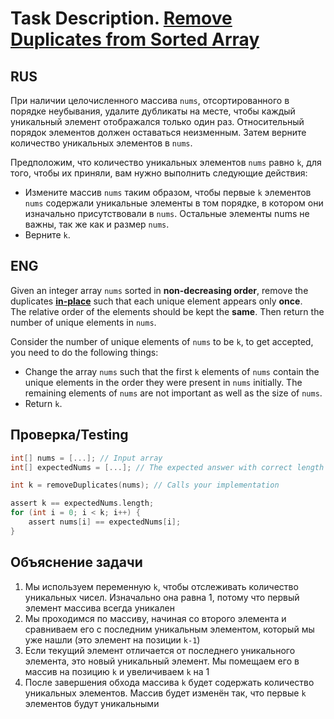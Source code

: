 # Task Description. [Remove Duplicates from Sorted Array](https://leetcode.com/explore/interview/card/top-interview-questions-easy/92/array/727/)

## RUS

При наличии целочисленного массива `nums`, отсортированного в порядке неубывания, удалите дубликаты на месте, чтобы каждый уникальный элемент отображался только один раз. Относительный порядок элементов должен оставаться неизменным. Затем верните количество уникальных элементов в `nums`.

Предположим, что количество уникальных элементов `nums` равно `k`, для того, чтобы их приняли, вам нужно выполнить следующие действия:
- Измените массив `nums` таким образом, чтобы первые `k` элементов `nums` содержали уникальные элементы в том порядке, в котором они изначально присутствовали в `nums`. Остальные элементы nums не важны, так же как и размер `nums`.
- Верните `k`.

## ENG

Given an integer array `nums` sorted in **non-decreasing order**, remove the duplicates [**in-place**](https://en.wikipedia.org/wiki/In-place_algorithm) such that each unique element appears only **once**. The relative order of the elements should be kept the **same**. Then return the number of unique elements in `nums`.

Consider the number of unique elements of `nums` to be `k`, to get accepted, you need to do the following things:
- Change the array `nums` such that the first `k` elements of `nums` contain the unique elements in the order they were present in `nums` initially. The remaining elements of `nums` are not important as well as the size of `nums`.
- Return `k`.

## Проверка/Testing

```go
int[] nums = [...]; // Input array
int[] expectedNums = [...]; // The expected answer with correct length

int k = removeDuplicates(nums); // Calls your implementation

assert k == expectedNums.length;
for (int i = 0; i < k; i++) {
    assert nums[i] == expectedNums[i];
}
```

## Объяснение задачи
1. Мы используем переменную `k`, чтобы отслеживать количество уникальных чисел. Изначально она равна 1, потому что первый элемент массива всегда уникален
2. Мы проходимся по массиву, начиная со второго элемента и сравниваем его с последним уникальным элементом, который мы уже нашли (это элемент на позиции `k-1`)
3. Если текущий элемент отличается от последнего уникального элемента, это новый уникальный элемент. Мы помещаем его в массив на позицию `k` и увеличиваем `k` на 1
4. После завершения обхода массива `k` будет содержать количество уникальных элементов. Массив будет изменён так, что первые `k` элементов будут уникальными